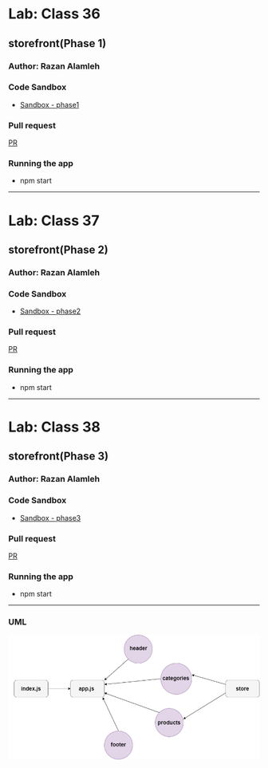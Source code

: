 
# Lab: Class 36

## storefront(Phase 1)

### Author: Razan Alamleh

### Code Sandbox
- [Sandbox - phase1](https://codesandbox.io/s/quiet-glitter-h50zh)

### Pull request
[PR](https://github.com/Razan-am/storefront/pull/2)

### Running the app
- npm start

---------------------------------------------------------------------------------

# Lab: Class 37

## storefront(Phase 2)

### Author: Razan Alamleh

### Code Sandbox
- [Sandbox - phase2](https://codesandbox.io/s/lingering-paper-b00pb)

### Pull request
[PR](https://github.com/Razan-am/storefront/pull/3)

### Running the app
- npm start

---------------------------------------------------------------------------------

# Lab: Class 38

## storefront(Phase 3)

### Author: Razan Alamleh

### Code Sandbox
- [Sandbox - phase3](https://codesandbox.io/s/ecstatic-kepler-j4pnc)

### Pull request
[PR](https://github.com/Razan-am/storefront/pull/4)

### Running the app
- npm start

---------------------------------------------------------------------------------


### UML
![uml](./images/uml.png)
